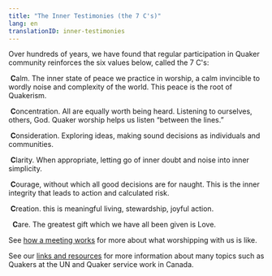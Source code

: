 ```yaml
---
title: "The Inner Testimonies (the 7 C's)"
lang: en
translationID: inner-testimonies
---
```

Over hundreds of years, we have found that regular participation in Quaker community reinforces the six values below, called the 7 C's:

<i class="fa-solid fa-water fa-fw fa-2x color-1-dark-text down_a_bit_more"></i> &nbsp;<b>C</b>alm. The inner state of peace we practice in worship, a calm invincible to wordly noise and complexity of the world. This peace is the root of Quakerism.

<i class="fa-solid fa-arrows-to-dot fa-fw fa-2x color-1-light-text down_a_bit_more"></i> &nbsp;<b>C</b>oncentration. All are equally worth being heard. Listening to ourselves, others, God. Quaker worship helps us listen “between the lines.”

<i class="fa-regular fa-circle fa-fw fa-2x color-1-light-text down_a_bit_more"></i> &nbsp;<b>C</b>onsideration. Exploring ideas, making sound decisions as individuals and communities.

<i class="fa-solid fa-mountain fa-fw fa-2x color-1-text down_a_bit_more"></i> &nbsp;<b>C</b>larity. When appropriate, letting go of inner doubt and noise into inner simplicity.

<i class="fa-solid fa-dove fa-fw fa-2x color-1-light-text down_a_bit_more"></i> &nbsp;<b>C</b>ourage, without which all good decisions are for naught. This is the inner integrity that leads to action and calculated risk.

<i class="fa-solid fa-music fa-fw fa-2x down_a_bit_more"></i> &nbsp;<b>C</b>reation. this is meaningful living, stewardship, joyful action.
<br>

<i class="fas fa-heart fa-fw fa-2x down_a_bit_more heart"></i> &nbsp; <b>C</b>are. The greatest gift which we have all been given is Love.

See [how a meeting works](/about) for more about what worshipping with us is like.

See our [links and resources](/links_history) for more information about many topics such as Quakers at the UN and Quaker service work in Canada.
